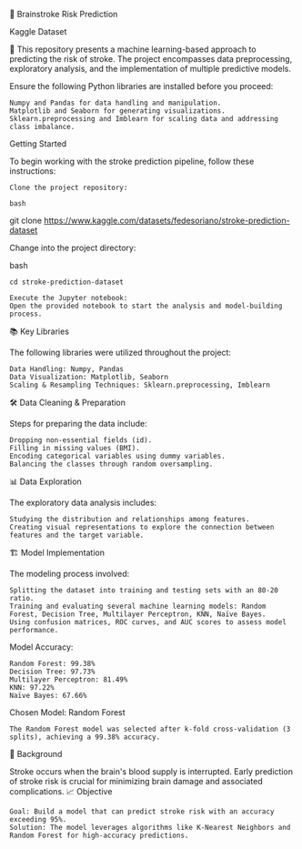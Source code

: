 
🧠 Brainstroke Risk Prediction

Kaggle Dataset

🚀 This repository presents a machine learning-based approach to predicting the risk of stroke. The project encompasses data preprocessing, exploratory analysis, and the implementation of multiple predictive models.

Ensure the following Python libraries are installed before you proceed:

    Numpy and Pandas for data handling and manipulation.
    Matplotlib and Seaborn for generating visualizations.
    Sklearn.preprocessing and Imblearn for scaling data and addressing class imbalance.

Getting Started

To begin working with the stroke prediction pipeline, follow these instructions:

    Clone the project repository:

    bash

git clone https://www.kaggle.com/datasets/fedesoriano/stroke-prediction-dataset

Change into the project directory:

bash

    cd stroke-prediction-dataset

    Execute the Jupyter notebook:
    Open the provided notebook to start the analysis and model-building process.

📚 Key Libraries

The following libraries were utilized throughout the project:

    Data Handling: Numpy, Pandas
    Data Visualization: Matplotlib, Seaborn
    Scaling & Resampling Techniques: Sklearn.preprocessing, Imblearn


🛠️ Data Cleaning & Preparation

Steps for preparing the data include:

    Dropping non-essential fields (id).
    Filling in missing values (BMI).
    Encoding categorical variables using dummy variables.
    Balancing the classes through random oversampling.

📊 Data Exploration

The exploratory data analysis includes:

    Studying the distribution and relationships among features.
    Creating visual representations to explore the connection between features and the target variable.

🏗️ Model Implementation

The modeling process involved:

    Splitting the dataset into training and testing sets with an 80-20 ratio.
    Training and evaluating several machine learning models: Random Forest, Decision Tree, Multilayer Perceptron, KNN, Naïve Bayes.
    Using confusion matrices, ROC curves, and AUC scores to assess model performance.

Model Accuracy:

    Random Forest: 99.38%
    Decision Tree: 97.73%
    Multilayer Perceptron: 81.49%
    KNN: 97.22%
    Naïve Bayes: 67.66%

Chosen Model: Random Forest

    The Random Forest model was selected after k-fold cross-validation (3 splits), achieving a 99.38% accuracy.

🏥 Background

Stroke occurs when the brain's blood supply is interrupted. Early prediction of stroke risk is crucial for minimizing brain damage and associated complications.
📈 Objective

    Goal: Build a model that can predict stroke risk with an accuracy exceeding 95%.
    Solution: The model leverages algorithms like K-Nearest Neighbors and Random Forest for high-accuracy predictions.


